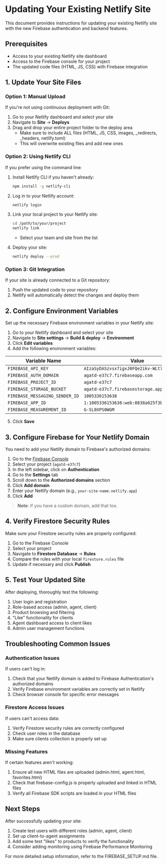 # Updating Your Existing Netlify Site

This document provides instructions for updating your existing Netlify site with the new Firebase authentication and backend features.

## Prerequisites

- Access to your existing Netlify site dashboard
- Access to the Firebase console for your project
- The updated code files (HTML, JS, CSS) with Firebase integration

## 1. Update Your Site Files

### Option 1: Manual Upload

If you're not using continuous deployment with Git:

1. Go to your Netlify dashboard and select your site
2. Navigate to **Site** → **Deploys**
3. Drag and drop your entire project folder to the deploy area
   - Make sure to include ALL files (HTML, JS, CSS, images, _redirects, _headers, netlify.toml)
   - This will overwrite existing files and add new ones

### Option 2: Using Netlify CLI

If you prefer using the command line:

1. Install Netlify CLI if you haven't already:
   ```bash
   npm install -g netlify-cli
   ```

2. Log in to your Netlify account:
   ```bash
   netlify login
   ```

3. Link your local project to your Netlify site:
   ```bash
   cd /path/to/your/project
   netlify link
   ```
   - Select your team and site from the list

4. Deploy your site:
   ```bash
   netlify deploy --prod
   ```

### Option 3: Git Integration

If your site is already connected to a Git repository:

1. Push the updated code to your repository
2. Netlify will automatically detect the changes and deploy them

## 2. Configure Environment Variables

Set up the necessary Firebase environment variables in your Netlify site:

1. Go to your Netlify dashboard and select your site
2. Navigate to **Site settings** → **Build & deploy** → **Environment**
3. Click **Edit variables**
4. Add the following environment variables:

| Variable Name | Value |
|---------------|-------|
| `FIREBASE_API_KEY` | `AIzaSyDASzvsx7igxJ0FQe2ikv-WLt7l05tahPw` |
| `FIREBASE_AUTH_DOMAIN` | `agatd-e37c7.firebaseapp.com` |
| `FIREBASE_PROJECT_ID` | `agatd-e37c7` |
| `FIREBASE_STORAGE_BUCKET` | `agatd-e37c7.firebasestorage.app` |
| `FIREBASE_MESSAGING_SENDER_ID` | `1005336153638` |
| `FIREBASE_APP_ID` | `1:1005336153638:web:8838a025f3b8f171ca60e7` |
| `FIREBASE_MEASUREMENT_ID` | `G-SL0XPS0WGM` |

5. Click **Save**

## 3. Configure Firebase for Your Netlify Domain

You need to add your Netlify domain to Firebase's authorized domains:

1. Go to the [Firebase Console](https://console.firebase.google.com/)
2. Select your project (`agatd-e37c7`)
3. In the left sidebar, click on **Authentication**
4. Go to the **Settings** tab
5. Scroll down to the **Authorized domains** section
6. Click **Add domain**
7. Enter your Netlify domain (e.g., `your-site-name.netlify.app`)
8. Click **Add**

> **Note**: If you have a custom domain, add that too.

## 4. Verify Firestore Security Rules

Make sure your Firestore security rules are properly configured:

1. Go to the Firebase Console
2. Select your project
3. Navigate to **Firestore Database** → **Rules**
4. Compare the rules with your local `firestore.rules` file
5. Update if necessary and click **Publish**

## 5. Test Your Updated Site

After deploying, thoroughly test the following:

1. User login and registration
2. Role-based access (admin, agent, client)
3. Product browsing and filtering
4. "Like" functionality for clients
5. Agent dashboard access to client likes
6. Admin user management functions

## Troubleshooting Common Issues

### Authentication Issues

If users can't log in:

1. Check that your Netlify domain is added to Firebase Authentication's authorized domains
2. Verify Firebase environment variables are correctly set in Netlify
3. Check browser console for specific error messages

### Firestore Access Issues

If users can't access data:

1. Verify Firestore security rules are correctly configured
2. Check user roles in the database
3. Make sure clients collection is properly set up

### Missing Features

If certain features aren't working:

1. Ensure all new HTML files are uploaded (admin.html, agent.html, favorites.html)
2. Check that firebase-config.js is properly uploaded and linked in HTML files
3. Verify all Firebase SDK scripts are loaded in your HTML files

## Next Steps

After successfully updating your site:

1. Create test users with different roles (admin, agent, client)
2. Set up client-to-agent assignments
3. Add some test "likes" to products to verify the functionality
4. Consider adding monitoring using Firebase Performance Monitoring

For more detailed setup information, refer to the FIREBASE_SETUP.md file.